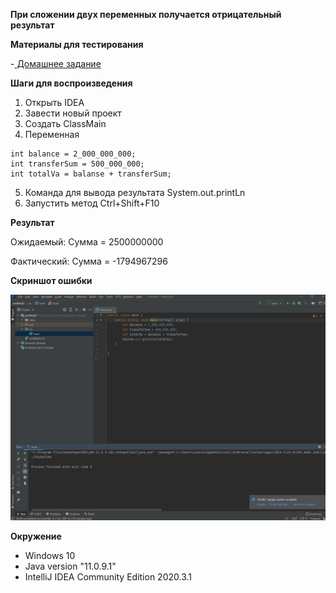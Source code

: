 **При сложении двух переменных получается отрицательный результат**



**Материалы для тестирования** 

-[ Домашнее задание](https://github.com/netology-code/javaqa-homeworks/tree/master/programming)

**Шаги для воспроизведения**

1. Открыть IDEA
2. Завести новый проект
3. Создать ClassMain
4. Переменная 

<pre><code>int balance = 2_000_000_000;
int transferSum = 500_000_000;
int totalVa = balanse + transferSum;</code></pre>

5. Команда для вывода результата System.out.printLn
6. Запустить метод Ctrl+Shift+F10

**Результат**

Ожидаемый:
Сумма = 2500000000

Фактический:
Сумма = -1794967296

**Cкриншот ошибки**

![Скриншот](https://github.com/MashaOsipova/Java1.2.1/blob/4d09647dd03694a96e568478d296e16d82f5bde7/%D0%A1%D0%BD%D0%B8%D0%BC%D0%BE%D0%BA%20%D1%8D%D0%BA%D1%80%D0%B0%D0%BD%D0%B0.png)

**Окружение**

- Windows 10 
- Java version "11.0.9.1" 
- IntelliJ IDEA Community Edition 2020.3.1

